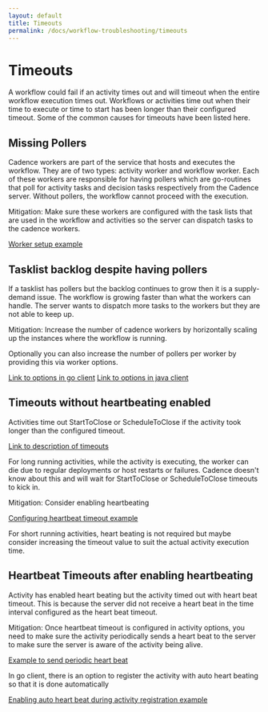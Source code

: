 ```yaml
---
layout: default
title: Timeouts
permalink: /docs/workflow-troubleshooting/timeouts
---
```


#  Timeouts

A workflow could fail if an activity times out and will timeout when the entire workflow execution times out. Workflows or activities time out when their time to execute or time to start has been longer than their configured timeout. Some of the common causes for timeouts have been listed here.

## Missing Pollers

Cadence workers are part of the service that hosts and executes the workflow. They are of two types: activity worker and workflow worker. Each of these workers are responsible for having pollers which are go-routines that poll for activity tasks and decision tasks respectively from the Cadence server. Without pollers, the workflow cannot proceed with the execution.

Mitigation: Make sure these workers are configured with the task lists that are used in the workflow and activities so the server can dispatch tasks to the cadence workers.

[Worker setup example](https://github.com/cadence-workflow/cadence-samples/blob/master/cmd/samples/pageflow/main.go#L18)

## Tasklist backlog despite having pollers

If a tasklist has pollers but the backlog continues to grow then it is a supply-demand issue. The workflow is growing faster than what the workers can handle. The server wants to dispatch more tasks to the workers but they are not able to keep up.

Mitigation: Increase the number of cadence workers by horizontally scaling up the instances where the workflow is running.

Optionally you can also increase the number of pollers per worker by providing this via worker options.

[Link to options in go client](https://pkg.go.dev/go.uber.org/cadence@v1.2.9/internal#WorkerOptions)
[Link to options in java client](https://github.com/cadence-workflow/cadence-java-client/blob/master/src/main/java/com/uber/cadence/internal/worker/PollerOptions.java#L124)

## Timeouts without heartbeating enabled

Activities time out StartToClose or ScheduleToClose if the activity took longer than the configured timeout.

[Link to description of timeouts](https://cadenceworkflow.io/docs/concepts/activities/#timeouts)

For long running activities, while the activity is executing, the worker can die due to regular deployments or host restarts or failures. Cadence doesn't know about this and will wait for  StartToClose or ScheduleToClose timeouts to kick in.

Mitigation: Consider enabling heartbeating

[Configuring heartbeat timeout example](https://github.com/cadence-workflow/cadence-samples/blob/df6f7bdba978d6565ad78e9f86d9cd31dfac9f78/cmd/samples/expense/workflow.go#L23)

For short running activities, heart beating is not required but maybe consider increasing the timeout value to suit the actual activity execution time.

## Heartbeat Timeouts after enabling heartbeating

Activity has enabled heart beating but the activity timed out with heart beat timeout. This is because the server did not receive a heart beat in the time interval configured as the heart beat timeout.

Mitigation: Once heartbeat timeout is configured in activity options, you need to make sure the activity periodically sends a heart beat to the server to make sure the server is aware of the activity being alive.

[Example to send periodic heart beat](https://github.com/cadence-workflow/cadence-samples/blob/df6f7bdba978d6565ad78e9f86d9cd31dfac9f78/cmd/samples/fileprocessing/activities.go#L111)

In go client, there is an option to register the activity with auto heart beating so that it is done automatically

[Enabling auto heart beat during activity registration example](https://pkg.go.dev/go.uber.org/cadence@v1.2.9/internal#WorkerOptions)
